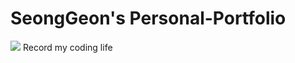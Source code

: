 # SeongGeon's Personal-Portfolio

<img src="https://capsule-render.vercel.app/api?type=waving&color=413fd9&height=150&section=header&text=Welcome!&fontSize=40" />
Record my coding life
